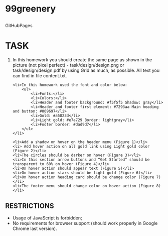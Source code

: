 # 99greenery</p>

<p> GitHubPages <a href=''></a></p>

<h1>TASK</h1></p>
<ol>
    <li>In this homework you should create the same page as shown in the picture (not pixel perfect) - task/design/design.png or task/design/design.pdf by using Grid as much, as possible. All text you can find in file content.txt.</li>

    <li>In this homework used the font and color below:
        <ul>
            <li>Fonts:</li>
            <li>Colors:</li>
            <li>Header and footer background: #f5f5f5 Shadow: gray</li>
            <li>Header and footer first element: #7293aa Main heading and button: #009697</li>
            <li>Gold: #a5823d</li>
            <li>Light gold: #e7a729 Border: lightgray</li>
            <li>Footer border: #dad9d7</li>
        </ul>
    </li>

    <li>Add a shadow on hover on the header menu (Figure 1)</li>
    <li> Add hover action on all gold link using Light gold color (Figure 2)</li>
    <li>The circles should be darker on hover (Figure 3)</li>
    <li>In this section arrow buttons and “Get Started” should be transparent to 60% on hover (Figure 4)</li>
    <li>On hover action should appear text (Figure 5)</li>
    <li>On hover action stars should be light gold (Figure 6)</li>
    <li>On hover action heading card should be change color (Figure 7)</li>
    <li>The footer menu should change color on hover action (Figure 8)</li>
</ol>

<h2>RESTRICTIONS</h2>
<ul>
    <li>Usage of JavaScript is forbidden;</li>
    <li>No requirements for browser support (should work properly in Google Chrome last
    version).</li>
  <ul>
